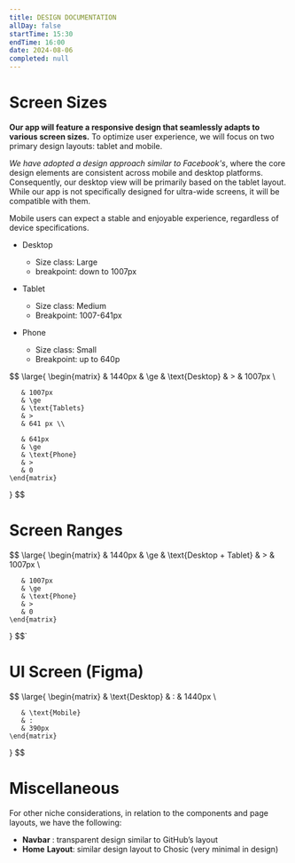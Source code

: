 ```yaml
---
title: DESIGN DOCUMENTATION
allDay: false
startTime: 15:30
endTime: 16:00
date: 2024-08-06
completed: null
---
```


# Screen Sizes


**Our app will feature a responsive design that seamlessly adapts to various screen sizes.** To optimize user experience, we will focus on two primary design layouts: tablet and mobile.

*We have adopted a design approach similar to Facebook's*, where the core design elements are consistent across mobile and desktop platforms. Consequently, our desktop view will be primarily based on the tablet layout. While our app is not specifically designed for ultra-wide screens, it will be compatible with them.

Mobile users can expect a stable and enjoyable experience, regardless of device specifications.


* Desktop
	* Size class: Large
	* breakpoint: down to 1007px

* Tablet
	* Size class: Medium
	* Breakpoint: 1007-641px
	
* Phone
	* Size class: Small
	* Breakpoint: up to 640p
	

$$
\large{
	\begin{matrix}
	   & 1440px
	   & \ge
	   & \text{Desktop} 
	   & > 
	   & 1007px \\
	   
	   & 1007px 
	   & \ge 
	   & \text{Tablets} 
	   & > 
	   & 641 px \\
	   
	   & 641px  
	   & \ge 
	   & \text{Phone}
	   & >
	   & 0
	\end{matrix}
}
$$


# Screen Ranges
$$
\large{
	\begin{matrix}
	   & 1440px
	   & \ge
	   & \text{Desktop + Tablet} 
	   & > 
	   & 1007px \\
	   
	   & 1007px  
	   & \ge 
	   & \text{Phone}
	   & >
	   & 0
	\end{matrix}
}
$$`
# UI Screen (Figma)

$$
\large{
	\begin{matrix}
	   & \text{Desktop} 
	   & :
	   & 1440px \\
	   
	   & \text{Mobile}
	   & :
	   & 390px
	\end{matrix}
}
$$


# Miscellaneous


For other niche considerations, in relation to the components and page layouts, we have the following:

- **Navbar** : transparent design similar to GitHub’s layout
- **Home** **Layout**: similar design layout to Chosic (very minimal in design)
